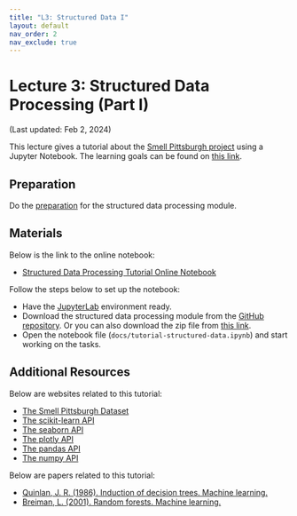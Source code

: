 ```yaml
---
title: "L3: Structured Data I"
layout: default
nav_order: 2
nav_exclude: true
---
```


# Lecture 3: Structured Data Processing (Part I)

(Last updated: Feb 2, 2024)

This lecture gives a tutorial about the [Smell Pittsburgh project](https://smellpgh.org/) using a Jupyter Notebook. The learning goals can be found on [this link](https://multix.io/structured-data-module/docs/overview-structured-data.html).

## Preparation

Do the [preparation](https://multix.io/structured-data-module/docs/preparation-structured-data.html) for the structured data processing module.

## Materials

Below is the link to the online notebook:
- [Structured Data Processing Tutorial Online Notebook](https://multix.io/structured-data-module/docs/tutorial-structured-data.html)

Follow the steps below to set up the notebook:
- Have the [JupyterLab](https://jupyter.org/install) environment ready.
- Download the structured data processing module from the [GitHub repository](https://github.com/MultiX-Amsterdam/structured-data-module). Or you can also download the zip file from [this link](https://github.com/MultiX-Amsterdam/structured-data-module/archive/refs/heads/main.zip).
- Open the notebook file (`docs/tutorial-structured-data.ipynb`) and start working on the tasks.

## Additional Resources

Below are websites related to this tutorial:
- [The Smell Pittsburgh Dataset](https://github.com/CMU-CREATE-Lab/smell-pittsburgh-prediction/tree/master/dataset/v1)
- [The scikit-learn API](https://scikit-learn.org/stable/modules/classes.html)
- [The seaborn API](https://seaborn.pydata.org/api.html)
- [The plotly API](https://plotly.com/python-api-reference/)
- [The pandas API](https://pandas.pydata.org/docs/reference/index.html)
- [The numpy API](https://numpy.org/doc/stable/reference/index.html)

Below are papers related to this tutorial:
- [Quinlan, J. R. (1986). Induction of decision trees. Machine learning.](https://link.springer.com/content/pdf/10.1007/BF00116251.pdf)
- [Breiman, L. (2001). Random forests. Machine learning.](https://link.springer.com/content/pdf/10.1023/A:1010933404324.pdf)
